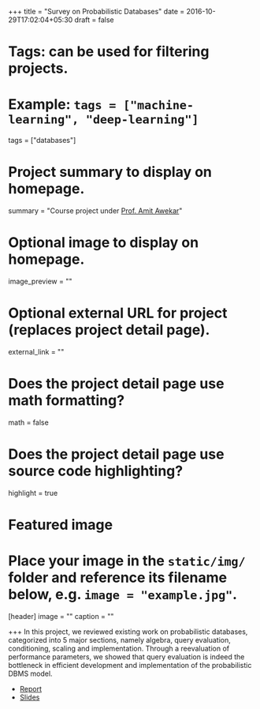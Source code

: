 +++
title = "Survey on Probabilistic Databases"
date = 2016-10-29T17:02:04+05:30
draft = false

# Tags: can be used for filtering projects.
# Example: `tags = ["machine-learning", "deep-learning"]`
tags = ["databases"]

# Project summary to display on homepage.
summary = "Course project under [Prof. Amit Awekar](https://www.iitg.ac.in/awekar/)"

# Optional image to display on homepage.
image_preview = ""

# Optional external URL for project (replaces project detail page).
external_link = ""

# Does the project detail page use math formatting?
math = false

# Does the project detail page use source code highlighting?
highlight = true

# Featured image
# Place your image in the `static/img/` folder and reference its filename below, e.g. `image = "example.jpg"`.
[header]
image = ""
caption = ""

+++
In this project, we reviewed existing work on probabilistic databases, categorized into 5 major sections, namely algebra, query evaluation, conditioning, scaling and implementation. Through a reevaluation of performance parameters, we showed that query evaluation is indeed the bottleneck in efficient development and implementation of the probabilistic DBMS model.

* [Report](report/dbms-survey.pdf)
* [Slides](ppt/dbms-survey.pdf)
